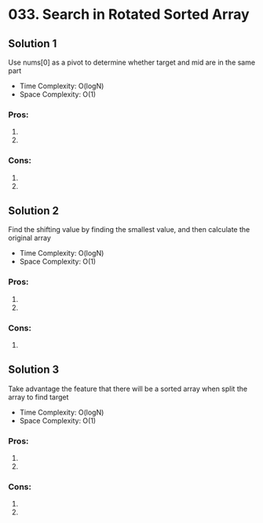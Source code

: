 # 033. Search in Rotated Sorted Array
## Solution 1
Use nums[0] as a pivot to determine whether target and mid are in the same part 
* Time Complexity: O(logN)
* Space Complexity: O(1)

### Pros:
1. 
2. 

### Cons:
1. 
2. 

## Solution 2
Find the shifting value by finding the smallest value, and then calculate the original array
* Time Complexity: O(logN)
* Space Complexity: O(1)

### Pros:
1. 
2. 

### Cons:
1. 

## Solution 3
Take advantage the feature that there will be a sorted array when split the array to find target
* Time Complexity: O(logN)
* Space Complexity: O(1)

### Pros:
1. 
2. 

### Cons:
1. 
2. 
